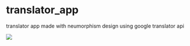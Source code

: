 # translator_app

translator app made with neumorphism design using google translator api

![](https://i.imgur.com/08tI3S2.gif)
